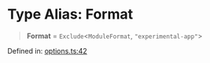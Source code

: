 # Type Alias: Format

> **Format** = `Exclude`\<`ModuleFormat`, `"experimental-app"`\>

Defined in: [options.ts:42](https://github.com/rolldown/tsdown/blob/06ec69562b7d23c6d9a75c22e5f67b1f3c8ca67b/src/options.ts#L42)

